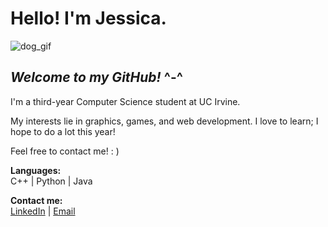 # **Hello! I'm Jessica.** 

![dog_gif](https://user-images.githubusercontent.com/65315618/148723661-51b680ac-5980-4023-8a33-924b7c54b007.gif)

## *Welcome to my GitHub!* ^-^

I'm a third-year Computer Science student at UC Irvine.

My interests lie in graphics, games, and web development.
I love to learn; I hope to do a lot this year!

Feel free to contact me! : )

**Languages:**  
C++ | Python | Java

**Contact me:**  
[LinkedIn](https://www.linkedin.com/in/jessica-s-1901/)
 | 
[Email](mailto:jsusilo1@uci.edu)

<!--
**jxsusilo/jxsusilo** is a ✨ _special_ ✨ repository because its `README.md` (this file) appears on your GitHub profile.

Here are some ideas to get you started:

- 🔭 I’m currently working on ...
- 🌱 I’m currently learning ...
- 👯 I’m looking to collaborate on ...
- 🤔 I’m looking for help with ...
- 💬 Ask me about ...
- 📫 How to reach me: ...
- 😄 Pronouns: ...
- ⚡ Fun fact: ...
-->
